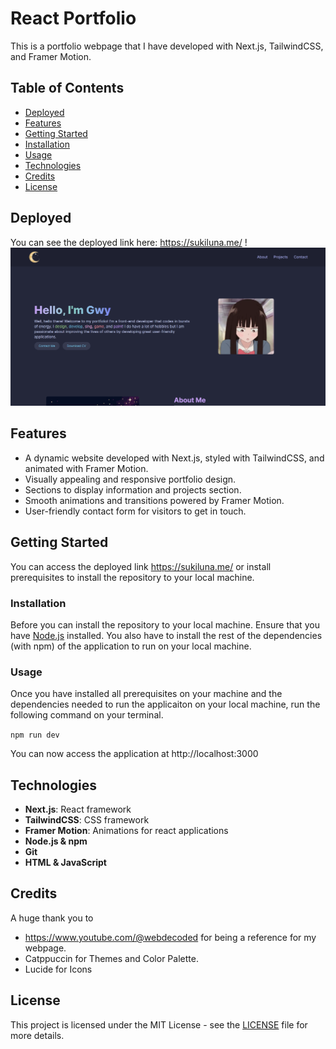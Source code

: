 # React Portfolio
This is a portfolio webpage that I have developed with Next.js, TailwindCSS, and Framer Motion. 

## Table of Contents
- [Deployed](#deployed)
- [Features](#features)
- [Getting Started](#getting-started)
- [Installation](#installation)
- [Usage](#usage)
- [Technologies](#technologies)
- [Credits](#credits)
- [License](#license)

## Deployed
You can see the deployed link here: https://sukiluna.me/ ! 
![Screenshot of webpage](public\images\image.png)

## Features
- A dynamic website developed with Next.js, styled with TailwindCSS, and animated with Framer Motion.
- Visually appealing and responsive portfolio design.
- Sections to display information and projects section. 
- Smooth animations and transitions powered by Framer Motion.
- User-friendly contact form for visitors to get in touch.

## Getting Started
You can access the deployed link https://sukiluna.me/ or install prerequisites to install the repository to your local machine.

### Installation
Before you can install the repository to your local machine. Ensure that you have [Node.js](https://nodejs.org/) installed. You also have to install the rest of the dependencies (with npm) of the application to run on your local machine. 

### Usage
Once you have installed all prerequisites on your machine and the dependencies needed to run the applicaiton on your local machine, run the following command on your terminal. 

```npm run dev```

You can now access the application at http://localhost:3000

## Technologies
- **Next.js**: React framework
- **TailwindCSS**: CSS framework
- **Framer Motion**: Animations for react applications
- **Node.js & npm**
- **Git**
- **HTML & JavaScript**

## Credits
A huge thank you to 
- https://www.youtube.com/@webdecoded for being a reference for my webpage. 
- Catppuccin for Themes and Color Palette.
- Lucide for Icons

## License
This project is licensed under the MIT License - see the [LICENSE](LICENSE) file for more details.
